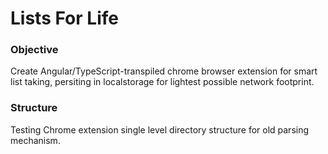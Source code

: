 # Lists For Life
### Objective
Create Angular/TypeScript-transpiled chrome browser extension for smart list taking, persiting in localstorage for lightest possible network footprint.

### Structure
Testing Chrome extension single level directory structure for old parsing mechanism.

